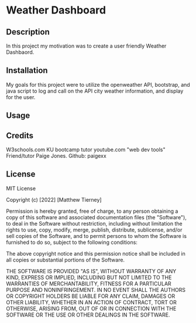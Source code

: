 # Weather Dashboard

## Description
In this project my motivation was to create a user friendly Weather Dashbaord. 

## Installation 
My goals for this project were to utilize the openweather API, bootstrap, and java script to log and call on the API city weather information, and display for the user.

## Usage



## Credits
W3schools.com
KU bootcamp tutor 
youtube.com "web dev tools"
Friend/tutor Paige Jones. Github: paigexx


## License 

MIT License

Copyright (c) [2022] [Matthew Tierney]

Permission is hereby granted, free of charge, to any person obtaining a copy
of this software and associated documentation files (the "Software"), to deal
in the Software without restriction, including without limitation the rights
to use, copy, modify, merge, publish, distribute, sublicense, and/or sell
copies of the Software, and to permit persons to whom the Software is
furnished to do so, subject to the following conditions:

The above copyright notice and this permission notice shall be included in all
copies or substantial portions of the Software.

THE SOFTWARE IS PROVIDED "AS IS", WITHOUT WARRANTY OF ANY KIND, EXPRESS OR
IMPLIED, INCLUDING BUT NOT LIMITED TO THE WARRANTIES OF MERCHANTABILITY,
FITNESS FOR A PARTICULAR PURPOSE AND NONINFRINGEMENT. IN NO EVENT SHALL THE
AUTHORS OR COPYRIGHT HOLDERS BE LIABLE FOR ANY CLAIM, DAMAGES OR OTHER
LIABILITY, WHETHER IN AN ACTION OF CONTRACT, TORT OR OTHERWISE, ARISING FROM,
OUT OF OR IN CONNECTION WITH THE SOFTWARE OR THE USE OR OTHER DEALINGS IN THE
SOFTWARE.
